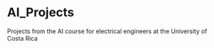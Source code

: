 # AI_Projects
Projects from the AI course for electrical engineers at the University of Costa Rica 
